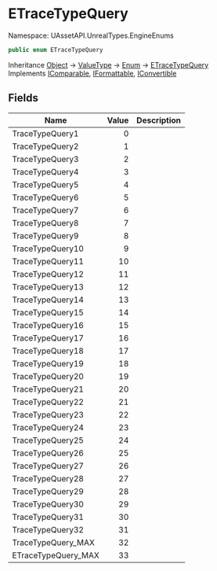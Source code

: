 # ETraceTypeQuery

Namespace: UAssetAPI.UnrealTypes.EngineEnums

```csharp
public enum ETraceTypeQuery
```

Inheritance [Object](https://docs.microsoft.com/en-us/dotnet/api/system.object) → [ValueType](https://docs.microsoft.com/en-us/dotnet/api/system.valuetype) → [Enum](https://docs.microsoft.com/en-us/dotnet/api/system.enum) → [ETraceTypeQuery](./uassetapi.unrealtypes.engineenums.etracetypequery.md)<br>
Implements [IComparable](https://docs.microsoft.com/en-us/dotnet/api/system.icomparable), [IFormattable](https://docs.microsoft.com/en-us/dotnet/api/system.iformattable), [IConvertible](https://docs.microsoft.com/en-us/dotnet/api/system.iconvertible)

## Fields

| Name | Value | Description |
| --- | --: | --- |
| TraceTypeQuery1 | 0 |  |
| TraceTypeQuery2 | 1 |  |
| TraceTypeQuery3 | 2 |  |
| TraceTypeQuery4 | 3 |  |
| TraceTypeQuery5 | 4 |  |
| TraceTypeQuery6 | 5 |  |
| TraceTypeQuery7 | 6 |  |
| TraceTypeQuery8 | 7 |  |
| TraceTypeQuery9 | 8 |  |
| TraceTypeQuery10 | 9 |  |
| TraceTypeQuery11 | 10 |  |
| TraceTypeQuery12 | 11 |  |
| TraceTypeQuery13 | 12 |  |
| TraceTypeQuery14 | 13 |  |
| TraceTypeQuery15 | 14 |  |
| TraceTypeQuery16 | 15 |  |
| TraceTypeQuery17 | 16 |  |
| TraceTypeQuery18 | 17 |  |
| TraceTypeQuery19 | 18 |  |
| TraceTypeQuery20 | 19 |  |
| TraceTypeQuery21 | 20 |  |
| TraceTypeQuery22 | 21 |  |
| TraceTypeQuery23 | 22 |  |
| TraceTypeQuery24 | 23 |  |
| TraceTypeQuery25 | 24 |  |
| TraceTypeQuery26 | 25 |  |
| TraceTypeQuery27 | 26 |  |
| TraceTypeQuery28 | 27 |  |
| TraceTypeQuery29 | 28 |  |
| TraceTypeQuery30 | 29 |  |
| TraceTypeQuery31 | 30 |  |
| TraceTypeQuery32 | 31 |  |
| TraceTypeQuery_MAX | 32 |  |
| ETraceTypeQuery_MAX | 33 |  |
